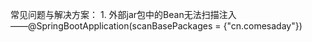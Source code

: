常见问题与解决方案：
    1. 外部jar包中的Bean无法扫描注入</br>
        ——@SpringBootApplication(scanBasePackages = {"cn.comesaday"})</br>